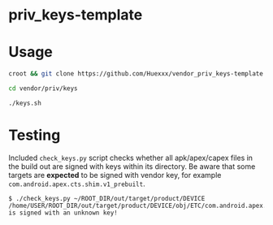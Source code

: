 # priv_keys-template

# Usage

```bash
croot && git clone https://github.com/Huexxx/vendor_priv_keys-template vendor/priv/keys
```

```bash
cd vendor/priv/keys
```

```
./keys.sh
```

# Testing

Included `check_keys.py` script checks whether all apk/apex/capex files in the build out are signed with keys within its directory. Be aware that some targets are **expected** to be signed with vendor key, for example `com.android.apex.cts.shim.v1_prebuilt`.

```
$ ./check_keys.py ~/ROOT_DIR/out/target/product/DEVICE
/home/USER/ROOT_DIR/out/target/product/DEVICE/obj/ETC/com.android.apex.cts.shim.v1_prebuilt_intermediates/com.android.apex.cts.shim.apex is signed with an unknown key!
```
